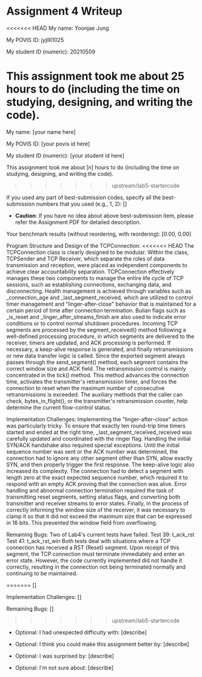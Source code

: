 Assignment 4 Writeup
=============

<<<<<<< HEAD
My name: Yoonjae Jung

My POVIS ID: jyjllll1025

My student ID (numeric): 20210509

This assignment took me about 25 hours to do (including the time on studying, designing, and writing the code).
=======
My name: [your name here]

My POVIS ID: [your povis id here]

My student ID (numeric): [your student id here]

This assignment took me about [n] hours to do (including the time on studying, designing, and writing the code).
>>>>>>> upstream/lab5-startercode

If you used any part of best-submission codes, specify all the best-submission numbers that you used (e.g., 1, 2): []

- **Caution**: If you have no idea about above best-submission item, please refer the Assignment PDF for detailed description.

Your benchmark results (without reordering, with reordering): [0.00, 0.00]

Program Structure and Design of the TCPConnection:
<<<<<<< HEAD
The TCPConnection class is clearly designed to be modular. Within the class, TCPSender and TCP Receiver, which separate the roles of data transmission and reception, were placed as independent components to achieve clear accountability separation. TCPConnection effectively manages these two components to manage the entire life cycle of TCP sessions, such as establishing connections, exchanging data, and disconnecting.
Health management is achieved through variables such as _connection_age and _last_segment_received, which are utilized to control timer management and "linger-after-close" behavior that is maintained for a certain period of time after connection termination. Bulian flags such as _is_reset and _linger_after_streams_finish are also used to indicate error conditions or to control normal shutdown procedures.
Incoming TCP segments are processed by the segment_received() method following a well-defined processing procedure, in which segments are delivered to the receiver, timers are updated, and ACK processing is performed. If necessary, a keep-alive response is generated, and finally retransmissions or new data transfer logic is called. Since the exported segment always passes through the send_segment() method, each segment contains the correct window size and ACK field.
The retransmission control is mainly concentrated in the tick() method. This method advances the connection time, activates the transmitter's retransmission timer, and forces the connection to reset when the maximum number of consecutive retransmissions is exceeded. The auxiliary methods that the caller can check, bytes_in_flight(), or the transmitter's retransmission counter, help determine the current flow-control status.

Implementation Challenges:
Implementing the "linger-after-close" action was particularly tricky. To ensure that exactly ten round-trip time timers started and ended at the right time, _last_segment_received_received was carefully updated and coordinated with the ringer flag.
Handling the initial SYN/ACK handshake also required special exceptions. Until the initial sequence number was sent or the ACK number was determined, the connection had to ignore any other segment other than SYN, allow exactly SYN, and then properly trigger the first response.
The keep-alive logic also increased its complexity. The connection had to detect a segment with length zero at the exact expected sequence number, which required it to respond with an empty ACK proving that the connection was alive.
Error handling and abnormal connection termination required the task of transmitting reset segments, setting status flags, and converting both transmitter and receiver streams to error states.
Finally, in the process of correctly informing the window size of the receiver, it was necessary to clamp it so that it did not exceed the maximum size that can be expressed in 16 bits. This prevented the window field from overflowing.

Remaining Bugs:
Two of Lab4's current tests have failed.
Test 39: t_ack_rst
Test 41: t_ack_rst_win
Both tests deal with situations where a TCP connection has received a RST (Reset) segment. Upon receipt of this segment, the TCP connection must terminate immediately and enter an error state. However, the code currently implemented did not handle it correctly, resulting in the connection not being terminated normally and continuing to be maintained.

=======
[]

Implementation Challenges:
[]

Remaining Bugs:
[]
>>>>>>> upstream/lab5-startercode

- Optional: I had unexpected difficulty with: [describe]

- Optional: I think you could make this assignment better by: [describe]

- Optional: I was surprised by: [describe]

- Optional: I'm not sure about: [describe]

